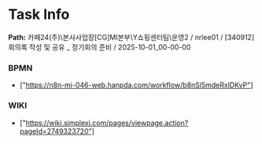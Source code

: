 # Task Info

**Path:** 카페24(주)\본사사업장\[CG]MI본부\Y쇼핑센터팀\운영2 / nrlee01 / [340912] 회의록 작성 및 공유 _ 정기회의 준비 / 2025-10-01_00-00-00

### BPMN
- ["https://n8n-mi-046-web.hanpda.com/workflow/b8nSl5mdeRxlDKvP"]

### WIKI
- ["https://wiki.simplexi.com/pages/viewpage.action?pageId=2749323720"]

